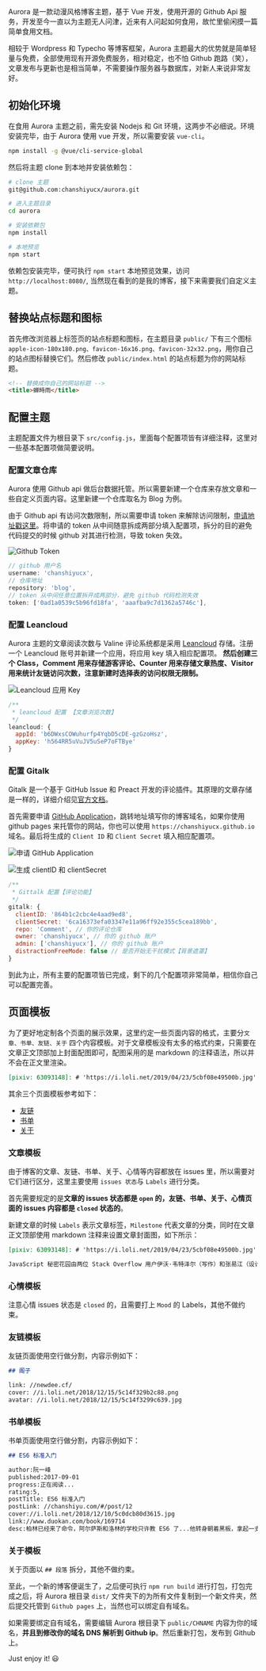 [author: kieta]: # 'https://i.loli.net/2019/04/23/5cbf0e0d65fa1.jpg'

Aurora 是一款动漫风格博客主题，基于 Vue 开发，使用开源的 Github Api 服务，开发至今一直以为主题无人问津，近来有人问起如何食用，故忙里偷闲摸一篇简单食用文档。

相较于 Wordpress 和 Typecho 等博客框架，Aurora 主题最大的优势就是简单轻量与免费，全部使用现有开源免费服务，相对稳定，也不怕 Github 跑路（笑），文章发布与更新也是相当简单，不需要操作服务器与数据库，对新人来说非常友好。

## 初始化环境

在食用 Aurora 主题之前，需先安装 Nodejs 和 Git 环境，这两步不必细说。环境安装完毕，由于 Aurora 使用 vue 开发，所以需要安装 `vue-cli`。

```bash
npm install -g @vue/cli-service-global
```

然后将主题 clone 到本地并安装依赖包：

```bash
# clone 主题
git@github.com:chanshiyucx/aurora.git

# 进入主题目录
cd aurora

# 安装依赖包
npm install

# 本地预览
npm start
```

依赖包安装完毕，便可执行 `npm start` 本地预览效果，访问 `http://localhost:8080/`, 当然现在看到的是我的博客，接下来需要我们自定义主题。

## 替换站点标题和图标

首先修改浏览器上标签页的站点标题和图标，在主题目录 `public/` 下有三个图标 `apple-icon-180x180.png、favicon-16x16.png、favicon-32x32.png`，用你自己的站点图标替换它们。然后修改 `public/index.html` 的站点标题为你的网站标题。

```html
<!-- 替换成你自己的网站标题 -->
<title>蝉時雨</title>
```

## 配置主题

主题配置文件为根目录下 `src/config.js`，里面每个配置项皆有详细注释，这里对一些基本配置项做简要说明。

### 配置文章仓库

Aurora 使用 Github api 做后台数据托管。所以需要新建一个仓库来存放文章和一些自定义页面内容。这里新建一个仓库取名为 Blog 为例。

由于 Github api 有访问次数限制，所以需要申请 token 来解除访问限制，[申请地址戳这里](https://github.com/settings/tokens/new)。将申请的 token 从中间随意拆成两部分填入配置项，拆分的目的避免代码提交的时候 github 对其进行检测，导致 token 失效。

![Github Token](https://i.loli.net/2019/03/05/5c7df5acb52c9.png)

```javascript
// github 用户名
username: 'chanshiyucx',
// 仓库地址
repository: 'blog',
// token 从中间任意位置拆开成两部分，避免 github 代码检测失效
token: ['0ad1a0539c5b96fd18fa', 'aaafba9c7d1362a5746c'],
```

### 配置 Leancloud

Aurora 主题的文章阅读次数与 Valine 评论系统都是采用 [Leancloud](https://leancloud.cn/) 存储。注册一个 Leancloud 账号并新建一个应用，将应用 key 填入相应配置项。 **然后创建三个 Class，Comment 用来存储游客评论、Counter 用来存储文章热度、Visitor 用来统计友链访问次数，注意新建时选择表的访问权限无限制。**

![Leancloud 应用 Key](https://i.loli.net/2019/03/05/5c7e26e25047f.png)

```javascript
/**
 * leancloud 配置 【文章浏览次数】
 */
leancloud: {
  appId: 'b6DWxsCOWuhurfp4YqbD5cDE-gzGzoHsz',
  appKey: 'h564RR5uVuJV5uSeP7oFTBye'
}
```

### 配置 Gitalk

Gitalk 是一个基于 GitHub Issue 和 Preact 开发的评论插件。其原理的文章存储是一样的，详细介绍见[官方文档](https://github.com/gitalk/gitalk/blob/master/readme-cn.md)。

首先需要申请 [GitHub Application](https://github.com/settings/applications/new)，跳转地址填写你的博客域名，如果你使用 github pages 来托管你的网站，你也可以使用 `https://chanshiyucx.github.io` 域名。最后将生成的 `Client ID` 和 `Client Secret` 填入相应配置项。

![申请 GitHub Application](https://i.loli.net/2019/03/05/5c7df5accea95.png)

![生成 clientID 和 clientSecret](https://i.loli.net/2019/03/05/5c7e26e246cf9.png)

```javascript
/**
 * Gittalk 配置【评论功能】
 */
gitalk: {
  clientID: '864b1c2cbc4e4aad9ed8',
  clientSecret: '6ca16373efa03347e11a96ff92e355c5cea189bb',
  repo: 'Comment', // 你的评论仓库
  owner: 'chanshiyucx', // 你的 github 账户
  admin: ['chanshiyucx'], // 你的 github 账户
  distractionFreeMode: false // 是否开始无干扰模式【背景遮罩】
}
```

到此为止，所有主要的配置项皆已完成，剩下的几个配置项非常简单，相信你自己可以配置完善。

## 页面模板

为了更好地定制各个页面的展示效果，这里约定一些页面内容的格式，主要分`文章、书单、友链、关于` 四个内容模板。对于文章模板没有太多的格式约束，只需要在文章正文顶部加上封面配图即可，配图采用的是 markdown 的注释语法，所以并不会在正文里渲染。

```markdown
[pixiv: 63093148]: # 'https://i.loli.net/2019/04/23/5cbf08e49500b.jpg'
```

其余三个页面模板参考如下：

- [友链](https://github.com/chanshiyucx/blog/blob/master/Pages/Friends.md)
- [书单](https://github.com/chanshiyucx/blog/blob/master/Pages/Books.md)
- [关于](https://github.com/chanshiyucx/blog/blob/master/Pages/About.md)

### 文章模板

由于博客的文章、友链、书单、关于、心情等内容都放在 issues 里，所以需要对它们进行区分，这里主要使用 `issues 状态`与 `Labels` 进行分类。

首先需要规定的是**文章的 issues 状态都是 `open` 的，友链、书单、关于、心情页面的 issues 内容都是 `closed` 状态的**。

新建文章的时候 `Labels` 表示文章标签，`Milestone` 代表文章的分类，同时在文章正文顶部使用 markdown 注释来设置文章封面图，如下所示：

```markdown
[pixiv: 63093148]: # 'https://i.loli.net/2019/04/23/5cbf08e49500b.jpg'

JavaScript 秘密花园由两位 Stack Overflow 用户伊沃·韦特泽尔（写作）和张易江（设计）完成，由三生石上翻译完成，内容短小精炼。这次温故知新，做一番总结。
```

### 心情模板

注意心情 issues 状态是 `closed` 的，且需要打上 `Mood` 的 Labels，其他不做约束。

### 友链模板

友链页面使用空行做分割，内容示例如下：

```markdown
## 阁子

link: //newdee.cf/
cover: //i.loli.net/2018/12/15/5c14f329b2c88.png
avatar: //i.loli.net/2018/12/15/5c14f3299c639.jpg
```

### 书单模板

书单页面使用空行做分割，内容示例如下：

```markdown
## ES6 标准入门

author:阮一峰
published:2017-09-01
progress:正在阅读...
rating:5,
postTitle: ES6 标准入门
postLink: //chanshiyu.com/#/post/12
cover://i.loli.net/2018/12/10/5c0dcb80d3615.jpg
link://www.duokan.com/book/169714
desc:柏林已经来了命令，阿尔萨斯和洛林的学校只许教 ES6 了...他转身朝着黑板，拿起一支粉笔，使出全身的力量，写了两个大字：“ES6 万岁！”（《最后一课》）。
```

### 关于模板

关于页面以 `## 段落` 拆分，其他不做约束。

至此，一个新的博客便诞生了，之后便可执行 `npm run build` 进行打包，打包完成之后，将 Aurora 根目录 `dist/` 文件夹下的为所有文件复制到一个新文件夹，然后提交托管到 `Github pages` 上，当然也可以绑定自有域名。

如果需要绑定自有域名，需要编辑 Aurora 根目录下 `public/CHNAME` 内容为你的域名，**并且到修改你的域名 DNS 解析到 Github ip**。然后重新打包，发布到 Github 上。

Just enjoy it! 😃
